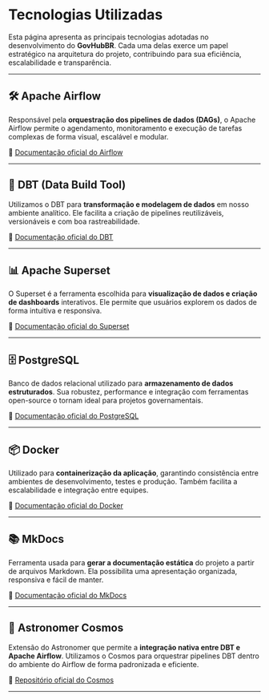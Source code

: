 # Tecnologias Utilizadas

Esta página apresenta as principais tecnologias adotadas no desenvolvimento do **GovHubBR**. Cada uma delas exerce um papel estratégico na arquitetura do projeto, contribuindo para sua eficiência, escalabilidade e transparência.

---

## 🛠 Apache Airflow

Responsável pela **orquestração dos pipelines de dados (DAGs)**, o Apache Airflow permite o agendamento, monitoramento e execução de tarefas complexas de forma visual, escalável e modular.

🔗 [Documentação oficial do Airflow](https://airflow.apache.org/)

---

## 🧱 DBT (Data Build Tool)

Utilizamos o DBT para **transformação e modelagem de dados** em nosso ambiente analítico. Ele facilita a criação de pipelines reutilizáveis, versionáveis e com boa rastreabilidade.

🔗 [Documentação oficial do DBT](https://docs.getdbt.com/)

---

## 📊 Apache Superset

O Superset é a ferramenta escolhida para **visualização de dados e criação de dashboards** interativos. Ele permite que usuários explorem os dados de forma intuitiva e responsiva.

🔗 [Documentação oficial do Superset](https://superset.apache.org/)

---

## 🗄 PostgreSQL

Banco de dados relacional utilizado para **armazenamento de dados estruturados**. Sua robustez, performance e integração com ferramentas open-source o tornam ideal para projetos governamentais.

🔗 [Documentação oficial do PostgreSQL](https://www.postgresql.org/docs/)

---

## 📦 Docker

Utilizado para **containerização da aplicação**, garantindo consistência entre ambientes de desenvolvimento, testes e produção. Também facilita a escalabilidade e integração entre equipes.

🔗 [Documentação oficial do Docker](https://docs.docker.com/)

---

## 📚 MkDocs

Ferramenta usada para **gerar a documentação estática** do projeto a partir de arquivos Markdown. Ela possibilita uma apresentação organizada, responsiva e fácil de manter.

🔗 [Documentação oficial do MkDocs](https://www.mkdocs.org/)

---

## 🚀 Astronomer Cosmos

Extensão do Astronomer que permite a **integração nativa entre DBT e Apache Airflow**. Utilizamos o Cosmos para orquestrar pipelines DBT dentro do ambiente do Airflow de forma padronizada e eficiente.

🔗 [Repositório oficial do Cosmos](https://github.com/astronomer/astronomer-cosmos)

---

